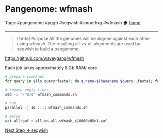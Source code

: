 # Pangenome: wfmash
Tags: #pangenome #pggb #seqwish #smoothxg #wfmash
🏠 [home](README.md)
***
> [! info] Purpose
> All the genomes will be aligned against each other using wfmash. The resulting all-vs-all alignments are used by seqwish to build a pangenome.

https://github.com/waveygang/wfmash

Each job takes approximately 5 Gb RAM/ core.

```bash
# prepare commands
for query in $(ls query*fasta); do q_name=$(basename $query .fasta); for ref in $(ls seq/ref*fasta); do r_name=$(basename $ref .fasta); if [ "$q_name" == "$r_name" ]; then echo ""; else echo "/usr/bin/time -v -o logs/${q_name}.on.${r_name}.wfmash_s10000p85n1.timelog wfmash -t 1 -p 85 -s 10000 -n 1 $ref $query > wfmash/${q_name}.on.${r_name}.wfmash_s10000p85n1.paf 2> logs/${q_name}.on.${r_name}.wfmash_s10000p85n1.err"; fi; done; done > wfmash_commands.sh

# remove empty lines
sed -i '/^$/d' wfmash_commands.sh

# run
parallel -j 16 :::: wfmash_commands.sh

# merge
cat all*paf > all.on.all.wfmash_s10000p85n1.paf
```

[Next Step -> seqwish](0.03_GitHub_PGGB_seqwish.md)
